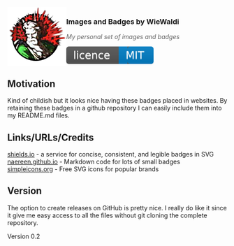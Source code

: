 <img src="https://raw.githubusercontent.com/WieWaldi/images-n-badges/master/img/RZ-Amper_Logo_135x135.png" align="left" width="135px" height="135px" />

### Images and Badges by WieWaldi
> *My personal set of images and badges*

[![MIT Licence](https://raw.githubusercontent.com/WieWaldi/images-n-badges/master/badges/licence_mit.svg)](https://opensource.org/licenses/mit-license.php)

## Motivation
Kind of childish but it looks nice having these badges placed in websites.
By retaining these badges in a github repository I can easily include them
into my README.md files.

## Links/URLs/Credits
[shields.io](https://shields.io/) - a service for concise, consistent, and legible badges in SVG  
[naereen.github.io](https://naereen.github.io/badges/) - Markdown code for lots of small badges  
[simpleicons.org](https://simpleicons.org/) - Free SVG icons for popular brands  

## Version
The option to create releases on GitHub is pretty nice. I really do like it
since it give me easy access to all the files without git cloning the complete
repository.  

Version 0.2
